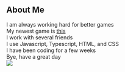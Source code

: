 ## About Me
I am always working hard for better games <br>
My newest game is [this](https://github.com/Aidensupboiiiiii/Number-guessing-game)<br>
I work with several friends<br>
I use Javascript, Typescript, HTML, and CSS <br>
I have been coding for a few weeks<br>
Bye, have a great day<br>
<img src = "./rickroll.gif">
